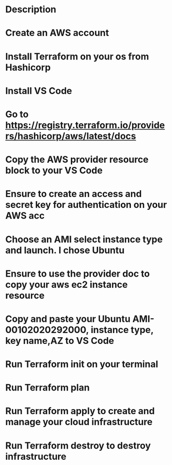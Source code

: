 # Description

# Create an AWS account
# Install Terraform on your os from Hashicorp
# Install VS Code
# Go to https://registry.terraform.io/providers/hashicorp/aws/latest/docs 
# Copy the AWS provider resource block to your VS Code
# Ensure to create an access and secret key for authentication on your AWS acc
# Choose an AMI select instance type and launch. I chose Ubuntu
# Ensure to use the provider doc to copy your aws ec2 instance resource
# Copy and paste your Ubuntu AMI-00102020292000, instance type, key name,AZ to VS Code
# Run Terraform init on your terminal
# Run Terraform plan 
# Run Terraform apply to create and manage your cloud infrastructure
# Run Terraform destroy to destroy infrastructure



